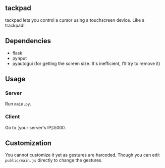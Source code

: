 ## tackpad

tackpad lets you control a cursor using a touchscreen device. Like a trackpad!

## Dependencies
- flask
- pynput
- pyautogui (for getting the screen size. It's inefficient, I'll try to remove it)

## Usage

### Server
Run `main.py`.
### Client
Go to [your server's IP]:5000.

## Customization
You cannot customize it yet as gestures are harcoded. Though you can edit `public/main.js` directly to change the gestures.
